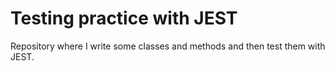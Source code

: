 # Testing practice with JEST

Repository where I write some classes and methods and then test them with JEST.
